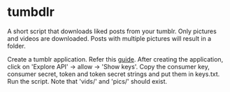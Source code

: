 # tumbdlr
A short script that downloads liked posts from your tumblr. Only pictures and videos are downloaded. Posts with multiple pictures will
result in a folder.

Create a tumblr application. Refer this [guide](https://wpweb.co.in/documents/social-network-integration/tumblr/).
After creating the application, click on 'Explore API' -> allow -> 'Show keys'.
Copy the consumer key, consumer secret, token and token secret strings and put them in keys.txt.
Run the script. Note that 'vids/' and 'pics/' should exist.
